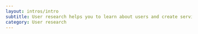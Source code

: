 ```yaml
---
layout: intros/intro
subtitle: User research helps you to learn about users and create services that meet their needs.
category: User research
---
```

